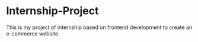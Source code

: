 # Internship-Project
This is my project of internship based on frontend development to create an e-commerce website.
